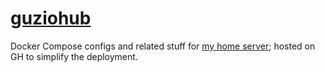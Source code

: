 # [guziohub](https://guziohub.ovh/)

Docker Compose configs and related stuff for [my home server](https://guziohub.ovh/); hosted on GH to simplify the deployment.